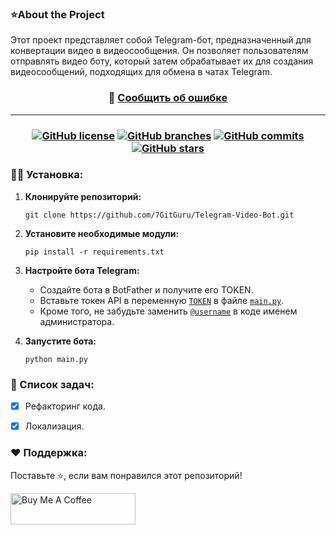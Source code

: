 ### ⭐About the Project
Этот проект представляет собой Telegram-бот, предназначенный для конвертации видео в видеосообщения. Он позволяет пользователям отправлять видео боту, который затем обрабатывает их для создания видеосообщений, подходящих для обмена в чатах Telegram.

<h3 align="center">
    🔹
    <a href="https://github.com/7GitGuru/Telegram-Video-Bot/issues">Сообщить об ошибке</a>
</h3>

---
<h3 align="center">

[![GitHub license](https://img.shields.io/github/license/7GitGuru/Telegram-Video-Bot.svg)](https://github.com/7GitGuru/Telegram-Video-Bot/blob/main/LICENSE)
[![GitHub branches](https://badgen.net/github/branches/7GitGuru/Telegram-Video-Bot)](https://github.com/7GitGuru/Telegram-Video-Bot/)
[![GitHub commits](https://badgen.net/github/commits/7GitGuru/Telegram-Video-Bot)](https://github.com/7GitGuru/Telegram-Video-Bot/)
[![GitHub stars](https://badgen.net/github/stars/7GitGuru/Telegram-Video-Bot)](https://github.com/7GitGuru/Telegram-Video-Bot/)

<!--- 
[![GitHub release](https://img.shields.io/github/release/7GitGuru/Telegram-Video-Bot.svg)](https://github.com/7GitGuru/Telegram-Video-Bot/releases/) 
[![GitHub watchers](https://badgen.net/github/watchers/7GitGuru/Telegram-Video-Bot)](https://github.com/7GitGuru/Telegram-Video-Bot//watchers/) 
-->

</h3>


### 👨‍💻 Установка:
1. **Клонируйте репозиторий:**
   ```
   git clone https://github.com/7GitGuru/Telegram-Video-Bot.git
   ```

2. **Установите необходимые модули:**
   ```
   pip install -r requirements.txt
   ```

3. **Настройте бота Telegram:**
    - Создайте бота в BotFather и получите его TOKEN.
    - Вставьте токен API в переменную [`TOKEN`](https://github.com/7GitGuru/Telegram-Video-Bot/blob/main/main.py#L7) в файле [`main.py`](https://github.com/7GitGuru/Telegram-Video-Bot/blob/main/main.py).
    - Кроме того, не забудьте заменить [`@username`](https://github.com/7GitGuru/Telegram-Video-Bot/blob/main/commands.py#L12) в коде именем администратора.

4. **Запустите бота:**
     ```
     python main.py
     ``` 

### 📃 Список задач:
- [x] Рефакторинг кода.
- [x] Локализация.


### ❤️ Поддержка:

Поставьте ⭐, если вам понравился этот репозиторий!

<a href="https://www.buymeacoffee.com/bohd4n" target="_blank"><img src="https://cdn.buymeacoffee.com/buttons/v2/default-violet.png" alt="Buy Me A Coffee" height= "50px" width= "200px" ></a>

